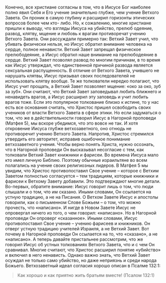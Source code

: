 Конечно, все христиане согласны в том, что в Иисусе Бог наиболее полно явил Себя и Его учение значительно глубже, чем учение Ветхого Завета. Он проник в самую глубину и расширил горизонты этических вопросов более чем кто- либо. Но, к сожалению, многие христиане пришли к выводу, что взгляды Иисуса на убийство, прелюб
одеяние, развод, клятву, мщение и любовь к врагам противоречат учению Ветхого Завета. Они рассуждали примерно так:
Ветхий Завет учил, что убивать физически нельзя, но Иисус обратил внимание человека на сердце, полное ненависти. Ветхий Завет запрещал физическое прелюбодеяние, а Иисус обратил наше внимание на прелюбодеяние в сердце. Ветхий Завет позволял развод по многим причинам, в то время как Иисус утверждал, что единственной причиной развода является сексуальная распущенность. В отличие от Ветхого Завета, учившего не нарушать клятвы, Иисус призывал своих последователей не использовать клятву вообще. Те же толкователи нередко полагают, что Иисус учит прощать, а Ветхий Завет позволяет мщение: «око за око, зуб за зуб». Они считают, что Ветхий Завет заповедывал любить ближнего и ненавидеть врагов, а Иисус расширил эту заповедь и учит любить врагов тоже.
Если это популярное толкование близко к истине, то у нас есть все основания считать, что Христос пришел освободить своих учеников от власти Ветхого Завета в сфере этики. Но если задуматься о том, что же в действительности говорил Иисус в Нагорной проповеди (Матфея 5), мы вскоре убедимся, что это вовсе не так. И хотя откровение Иисуса глубже ветхозаветного, оно отнюдь не противоречит учению Ветхого Завета. Напротив, Христос стремился утвердить его авторитет, исправив ошибочное понимание ветхозаветного учения.
Чтобы верно понять Христа, нужно осознать, что в Нагорной проповеди Он высказывал несогласие с тем, как толковали Ветхий Завет книжники и фарисеи. Во времена Иисуса мало кто имел личную Библию. Поэтому обычные израильтяне во всем полагались на учение своих религиозных лидеров. В Матфея 5 мы увидим, что Христос противопоставил Свое учение – которое с Ветхим Заветом полностью согласуется – тем традициям, которые книжники и фарисеи к Ветхому Завету добавили. Это подтверждают многие детали.
Во-первых, обратите внимание: Иисус говорит лишь о том, что люди слышали и о том, что им сказано. Иными словами, Он ссылается на устную традицию, а не на Писания. О Ветхом Завете Иисус и апостолы говорили, как о письменном Слове Божьем – о том, что можно прочесть, что «написано». И нигде в Новом Завете Иисус не опровергал ничего из того, о чем говорил: «написано». Но в Нагорной проповеди Он опроверг «сказанное». Иными словами, Иисус противопоставил Свое учение – учению фарисеев и книжников. Он отверг устную традицию учителей Израиля, а не Ветхий Завет. Вот почему в Нагорной проповеди Он ссылается на то, что «сказано», а не «написано».
А теперь давайте пристальнее рассмотрим, что же говорил Иисус об устных толкованиях Ветхого Завета, что и с чем Он сравнивал.
Многие считают, что Христос расширил понятие «убийство» и включил в него ненависть. Однако важно знать, что Ветхий Завет осуждал не только само убийство, но даже неприязнь и среди народа Божьего.
Ветхозаветный идеал согласия хорошо описан в Псалме 132:1:

> Как хорошо и как приятно жить братьям вместе! (Псалом 132:1)

